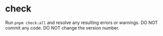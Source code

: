 # check

Run `pnpm check:all` and resolve any resulting errors or warnings.
DO NOT commit any code.
DO NOT change the version number.

